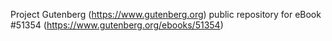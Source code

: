 Project Gutenberg (https://www.gutenberg.org) public repository for
eBook #51354 (https://www.gutenberg.org/ebooks/51354)
